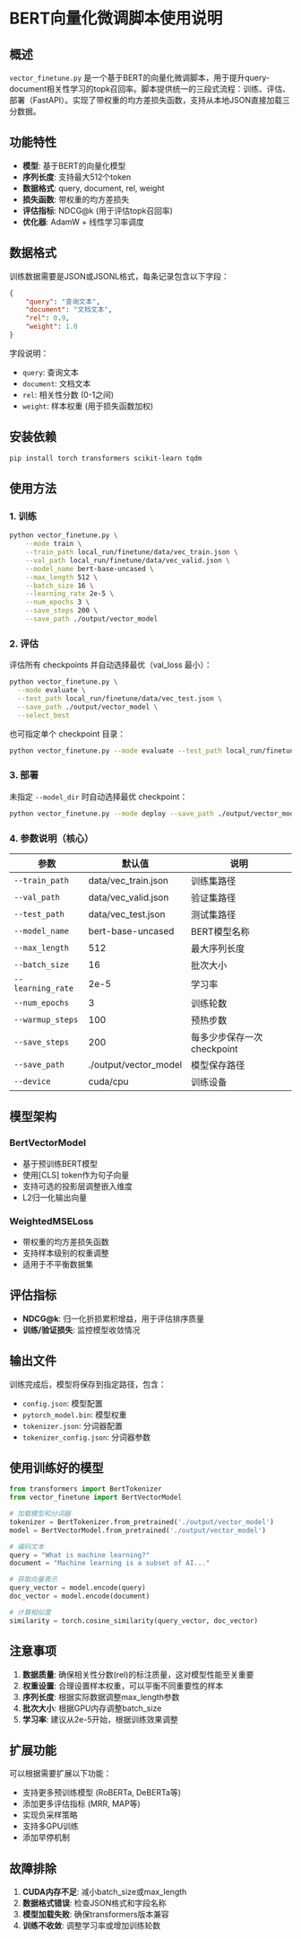 # BERT向量化微调脚本使用说明

## 概述

`vector_finetune.py` 是一个基于BERT的向量化微调脚本，用于提升query-document相关性学习的topk召回率。脚本提供统一的三段式流程：训练、评估、部署（FastAPI）。实现了带权重的均方差损失函数，支持从本地JSON直接加载三分数据。

## 功能特性

- **模型**: 基于BERT的向量化模型
- **序列长度**: 支持最大512个token
- **数据格式**: query, document, rel, weight
- **损失函数**: 带权重的均方差损失
- **评估指标**: NDCG@k (用于评估topk召回率)
- **优化器**: AdamW + 线性学习率调度

## 数据格式

训练数据需要是JSON或JSONL格式，每条记录包含以下字段：

```json
{
    "query": "查询文本",
    "document": "文档文本", 
    "rel": 0.9,
    "weight": 1.0
}
```

字段说明：
- `query`: 查询文本
- `document`: 文档文本
- `rel`: 相关性分数 (0-1之间)
- `weight`: 样本权重 (用于损失函数加权)

## 安装依赖

```bash
pip install torch transformers scikit-learn tqdm
```

## 使用方法

### 1. 训练

```bash
python vector_finetune.py \
    --mode train \
    --train_path local_run/finetune/data/vec_train.json \
    --val_path local_run/finetune/data/vec_valid.json \
    --model_name bert-base-uncased \
    --max_length 512 \
    --batch_size 16 \
    --learning_rate 2e-5 \
    --num_epochs 3 \
    --save_steps 200 \
    --save_path ./output/vector_model
```

### 2. 评估

评估所有 checkpoints 并自动选择最优（val_loss 最小）：

```bash
python vector_finetune.py \
  --mode evaluate \
  --test_path local_run/finetune/data/vec_test.json \
  --save_path ./output/vector_model \
  --select_best
```

也可指定单个 checkpoint 目录：

```bash
python vector_finetune.py --mode evaluate --test_path local_run/finetune/data/vec_test.json --checkpoint_dir ./output/vector_model/checkpoint-step-2000
```

### 3. 部署

未指定 `--model_dir` 时自动选择最优 checkpoint：

```bash
python vector_finetune.py --mode deploy --save_path ./output/vector_model --host 0.0.0.0 --port 8000
```

### 4. 参数说明（核心）

| 参数 | 默认值 | 说明 |
|------|--------|------|
| `--train_path` | data/vec_train.json | 训练集路径 |
| `--val_path` | data/vec_valid.json | 验证集路径 |
| `--test_path` | data/vec_test.json | 测试集路径 |
| `--model_name` | bert-base-uncased | BERT模型名称 |
| `--max_length` | 512 | 最大序列长度 |
| `--batch_size` | 16 | 批次大小 |
| `--learning_rate` | 2e-5 | 学习率 |
| `--num_epochs` | 3 | 训练轮数 |
| `--warmup_steps` | 100 | 预热步数 |
| `--save_steps` | 200 | 每多少步保存一次 checkpoint |
| `--save_path` | ./output/vector_model | 模型保存路径 |
| `--device` | cuda/cpu | 训练设备 |

## 模型架构

### BertVectorModel
- 基于预训练BERT模型
- 使用[CLS] token作为句子向量
- 支持可选的投影层调整嵌入维度
- L2归一化输出向量

### WeightedMSELoss
- 带权重的均方差损失函数
- 支持样本级别的权重调整
- 适用于不平衡数据集

## 评估指标

- **NDCG@k**: 归一化折损累积增益，用于评估排序质量
- **训练/验证损失**: 监控模型收敛情况

## 输出文件

训练完成后，模型将保存到指定路径，包含：
- `config.json`: 模型配置
- `pytorch_model.bin`: 模型权重
- `tokenizer.json`: 分词器配置
- `tokenizer_config.json`: 分词器参数

## 使用训练好的模型

```python
from transformers import BertTokenizer
from vector_finetune import BertVectorModel

# 加载模型和分词器
tokenizer = BertTokenizer.from_pretrained('./output/vector_model')
model = BertVectorModel.from_pretrained('./output/vector_model')

# 编码文本
query = "What is machine learning?"
document = "Machine learning is a subset of AI..."

# 获取向量表示
query_vector = model.encode(query)
doc_vector = model.encode(document)

# 计算相似度
similarity = torch.cosine_similarity(query_vector, doc_vector)
```

## 注意事项

1. **数据质量**: 确保相关性分数(rel)的标注质量，这对模型性能至关重要
2. **权重设置**: 合理设置样本权重，可以平衡不同重要性的样本
3. **序列长度**: 根据实际数据调整max_length参数
4. **批次大小**: 根据GPU内存调整batch_size
5. **学习率**: 建议从2e-5开始，根据训练效果调整

## 扩展功能

可以根据需要扩展以下功能：
- 支持更多预训练模型 (RoBERTa, DeBERTa等)
- 添加更多评估指标 (MRR, MAP等)
- 实现负采样策略
- 支持多GPU训练
- 添加早停机制

## 故障排除

1. **CUDA内存不足**: 减小batch_size或max_length
2. **数据格式错误**: 检查JSON格式和字段名称
3. **模型加载失败**: 确保transformers版本兼容
4. **训练不收敛**: 调整学习率或增加训练轮数
